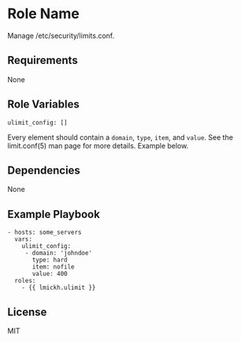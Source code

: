 Role Name
=========

Manage /etc/security/limits.conf.

Requirements
------------

None

Role Variables
--------------

```
ulimit_config: []
```
Every element should contain a `domain`, `type`, `item`, and `value`.
See the limit.conf(5) man page for more details.  Example below.

Dependencies
------------

None

Example Playbook
----------------

    - hosts: some_servers
      vars:
        ulimit_config:
         - domain: 'johndoe'
           type: hard
           item: nofile
           value: 400
      roles:
        - {{ lmickh.ulimit }}

License
-------

MIT
